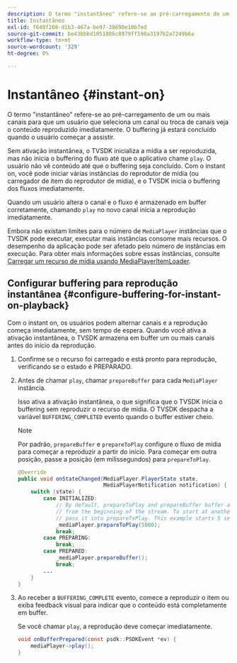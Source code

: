 ```yaml
---
description: O termo "instantâneo" refere-se ao pré-carregamento de um ou mais canais para que um usuário que seleciona um canal ou troca de canais veja o conteúdo reproduzido imediatamente. O buffering já estará concluído quando o usuário começar a assistir.
title: Instantâneo
exl-id: f640f208-d1b3-467a-be97-38690e10b7ed
source-git-commit: be43bbbd1051886c8979ff590a3197b2a7249b6a
workflow-type: tm+mt
source-wordcount: '329'
ht-degree: 0%

---
```


# Instantâneo {#instant-on}

O termo &quot;instantâneo&quot; refere-se ao pré-carregamento de um ou mais canais para que um usuário que seleciona um canal ou troca de canais veja o conteúdo reproduzido imediatamente. O buffering já estará concluído quando o usuário começar a assistir.

Sem ativação instantânea, o TVSDK inicializa a mídia a ser reproduzida, mas não inicia o buffering do fluxo até que o aplicativo chame `play`. O usuário não vê conteúdo até que o buffering seja concluído. Com o instant on, você pode iniciar várias instâncias do reprodutor de mídia (ou carregador de item do reprodutor de mídia), e o TVSDK inicia o buffering dos fluxos imediatamente.

Quando um usuário altera o canal e o fluxo é armazenado em buffer corretamente, chamando `play` no novo canal inicia a reprodução imediatamente.

Embora não existam limites para o número de `MediaPlayer` instâncias que o TVSDK pode executar, executar mais instâncias consome mais recursos. O desempenho da aplicação pode ser afetado pelo número de instâncias em execução. Para obter mais informações sobre essas instâncias, consulte [Carregar um recurso de mídia usando MediaPlayerItemLoader](../../../tvsdk-1.4-for-android/ui-configure/mediaplayer-initialize-for-video/android-1.4-media-mediaplayeritemloader.md).

## Configurar buffering para reprodução instantânea {#configure-buffering-for-instant-on-playback}

Com o instant on, os usuários podem alternar canais e a reprodução começa imediatamente, sem tempo de espera. Quando você ativa a ativação instantânea, o TVSDK armazena em buffer um ou mais canais antes do início da reprodução.

1. Confirme se o recurso foi carregado e está pronto para reprodução, verificando se o estado é PREPARADO.
1. Antes de chamar `play`, chamar `prepareBuffer` para cada `MediaPlayer` instância.

   Isso ativa a ativação instantânea, o que significa que o TVSDK inicia o buffering sem reproduzir o recurso de mídia. O TVSDK despacha a variável `BUFFERING_COMPLETED` evento quando o buffer estiver cheio.

   >[!NOTE]
   >
   >Por padrão, `prepareBuffer` e `prepareToPlay` configure o fluxo de mídia para começar a reproduzir a partir do início. Para começar em outra posição, passe a posição (em milissegundos) para `prepareToPlay`.

   ```java
   @Override 
   public void onStateChanged(MediaPlayer.PlayerState state,  
                              MediaPlayerNotification notification) { 
       switch (state) { 
           case INITIALIZED: 
               // By default, prepareToPlay and prepareBuffer buffer and start playing 
               // from the beginning of the stream. To start at another position, 
               // pass it into prepareToPlay. This example starts 5 seconds into the stream. 
               _mediaPlayer.prepareToPlay(5000); 
               break; 
           case PREPARING: 
               break; 
           case PREPARED: 
               _mediaPlayer.prepareBuffer(); 
               break; 
           ... 
       } 
   }
   ```

1. Ao receber a `BUFFERING_COMPLETE` evento, comece a reproduzir o item ou exiba feedback visual para indicar que o conteúdo está completamente em buffer.

   Se você chamar `play`, a reprodução deve começar imediatamente.

   ```java
   void onBufferPrepared(const psdk::PSDKEvent *ev) { 
       mediaPlayer->play(); 
   }
   ```
